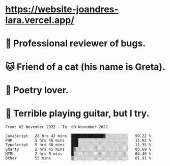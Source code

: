 # https://website-joandres-lara.vercel.app/
# 🐛 Professional reviewer of bugs.
# 🐱 Friend of a cat (his name is Greta).
# 📜 Poetry lover.
# 🎸 Terrible playing guitar, but I try.

<!--START_SECTION:waka-->

```text
From: 02 November 2022 - To: 09 November 2022

JavaScript   28 hrs 42 mins  ██████████████▓░░░░░░░░░░   59.22 %
PHP          5 hrs 46 mins   ███░░░░░░░░░░░░░░░░░░░░░░   11.92 %
TypeScript   5 hrs 30 mins   ███░░░░░░░░░░░░░░░░░░░░░░   11.35 %
Smarty       2 hrs 45 mins   █▒░░░░░░░░░░░░░░░░░░░░░░░   05.69 %
HTML         2 hrs 9 mins    █░░░░░░░░░░░░░░░░░░░░░░░░   04.46 %
Other        55 mins         ▒░░░░░░░░░░░░░░░░░░░░░░░░   01.91 %
```

<!--END_SECTION:waka-->
